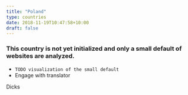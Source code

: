 ```yaml
---
title: "Poland"
type: countries
date: 2018-11-19T10:47:58+10:00
draft: false
---
```


### This country is not yet initialized and only a small default of websites are analyzed.

* `TODO visualization of the small default`
* Engage with translator
































Dicks
